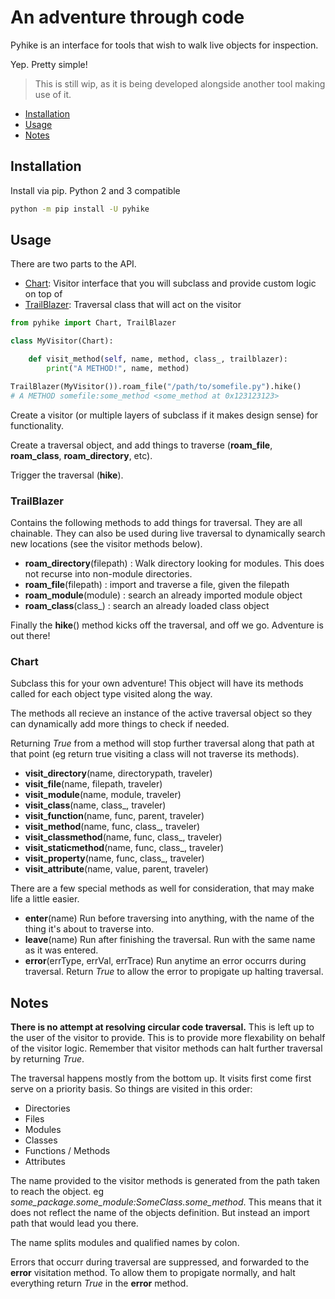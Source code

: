 # An adventure through code

Pyhike is an interface for tools that wish to walk live objects for inspection.

Yep. Pretty simple!

> This is still wip, as it is being developed alongside another tool making use of it.

* [Installation](#installation)
* [Usage](#usage)
* [Notes](#notes)

## Installation

Install via pip. Python 2 and 3 compatible

```sh
python -m pip install -U pyhike
```

## Usage

There are two parts to the API.

* [Chart](#chart): Visitor interface that you will subclass and provide custom logic on top of
* [TrailBlazer](#trailblazer): Traversal class that will act on the visitor

```py
from pyhike import Chart, TrailBlazer

class MyVisitor(Chart):

    def visit_method(self, name, method, class_, trailblazer):
        print("A METHOD!", name, method)

TrailBlazer(MyVisitor()).roam_file("/path/to/somefile.py").hike()
# A METHOD somefile:some_method <some_method at 0x123123123>
```

Create a visitor (or multiple layers of subclass if it makes design sense) for functionality.

Create a traversal object, and add things to traverse (__roam_file__, __roam_class__, __roam_directory__, etc).

Trigger the traversal (__hike__).

### TrailBlazer

Contains the following methods to add things for traversal. They are all chainable. They can also be used during live traversal to dynamically search new locations (see the visitor methods below).

* __roam_directory__(filepath) : Walk directory looking for modules. This does not recurse into non-module directories.
* __roam_file__(filepath) : import and traverse a file, given the filepath
* __roam_module__(module) : search an already imported module object
* __roam_class__(class_) : search an already loaded class object

Finally the __hike__() method kicks off the traversal, and off we go. Adventure is out there!

### Chart

Subclass this for your own adventure! This object will have its methods called for each object
type visited along the way.

The methods all recieve an instance of the active traversal object so they can dynamically add more things to check if needed.

Returning _True_ from a method will stop further traversal along that path at that point (eg return true visiting a class will not traverse its methods).

* __visit_directory__(name, directorypath, traveler)
* __visit_file__(name, filepath, traveler)
* __visit_module__(name, module, traveler)
* __visit_class__(name, class_, traveler)
* __visit_function__(name, func, parent, traveler)
* __visit_method__(name, func, class_, traveler)
* __visit_classmethod__(name, func, class_, traveler)
* __visit_staticmethod__(name, func, class_, traveler)
* __visit_property__(name, func, class_, traveler)
* __visit_attribute__(name, value, parent, traveler)

There are a few special methods as well for consideration, that may make life a little easier.

* __enter__(name) Run before traversing into anything, with the name of the thing it's about to traverse into.
* __leave__(name) Run after finishing the traversal. Run with the same name as it was entered.
* __error__(errType, errVal, errTrace) Run anytime an error occurrs during traversal. Return _True_ to allow the error to propigate up halting traversal.

## Notes

__There is no attempt at resolving circular code traversal.__ This is left up to the user of the visitor to provide.
This is to provide more flexability on behalf of the visitor logic. Remember that visitor methods can halt further traversal by returning _True_.

The traversal happens mostly from the bottom up. It visits first come first serve on a priority basis.
So things are visited in this order:

* Directories
* Files
* Modules
* Classes
* Functions / Methods
* Attributes

The name provided to the visitor methods is generated from the path taken to reach the object.
eg *some_package.some_module:SomeClass.some_method*. This means that it does not reflect the name of the objects definition. But instead an import path that would lead you there.

The name splits modules and qualified names by colon.

Errors that occurr during traversal are suppressed, and forwarded to the __error__ visitation method. To allow them to propigate normally, and halt everything return _True_ in the __error__ method.

